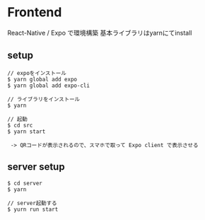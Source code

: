 # Frontend

React-Native / Expo で環境構築
基本ライブラリはyarnにてinstall

## setup
```
// expoをインストール
$ yarn global add expo
$ yarn global add expo-cli

// ライブラリをインストール
$ yarn

// 起動
$ cd src
$ yarn start

 -> QRコードが表示されるので、スマホで取って Expo client で表示させる
```

## server setup
```
$ cd server
$ yarn

// server起動する
$ yurn run start
```